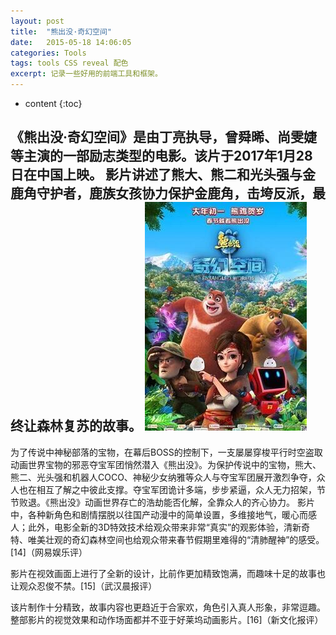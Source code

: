 ```yaml
---
layout: post
title:  "熊出没·奇幻空间"
date:   2015-05-18 14:06:05
categories: Tools
tags: tools CSS reveal 配色
excerpt: 记录一些好用的前端工具和框架。
---
```


* content
{:toc}

《熊出没·奇幻空间》是由丁亮执导，曾舜晞、尚雯婕等主演的一部励志类型的电影。该片于2017年1月28日在中国上映。
影片讲述了熊大、熊二和光头强与金鹿角守护者，鹿族女孩协力保护金鹿角，击垮反派，最终让森林复苏的故事。
![image](https://github.com/double-digit/double-digit.github.io/raw/master/18.jpg)
---

为了传说中神秘部落的宝物，在幕后BOSS的控制下，一支屡屡穿梭平行时空盗取动画世界宝物的邪恶夺宝军团悄然潜入《熊出没》。为保护传说中的宝物，熊大、熊二、光头强和机器人COCO、神秘少女纳雅等众人与夺宝军团展开激烈争夺，众人也在相互了解之中彼此支撑。夺宝军团诡计多端，步步紧逼，众人无力招架，节节败退。《熊出没》动画世界存亡的浩劫能否化解，全靠众人的齐心协力。
影片中，各种新角色和剧情摆脱以往国产动漫中的简单设置，多维接地气，暖心而感人；此外，电影全新的3D特效技术给观众带来非常“真实”的观影体验，清新奇特、唯美壮观的奇幻森林空间也给观众带来春节假期里难得的“清肺醒神”的感受。[14]（网易娱乐评）

影片在视效画面上进行了全新的设计，比前作更加精致饱满，而趣味十足的故事也让观众忍俊不禁。[15]（武汉晨报评）

该片制作十分精致，故事内容也更趋近于合家欢，角色引入真人形象，非常逗趣。整部影片的视觉效果和动作场面都并不亚于好莱坞动画影片。[16]（新文化报评）

